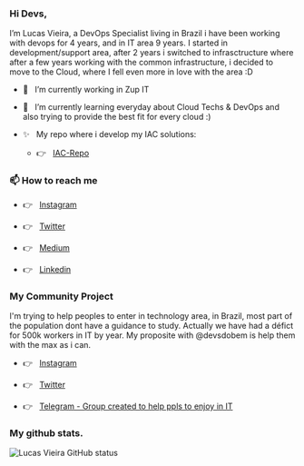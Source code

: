 ### Hi Devs,

I’m Lucas Vieira, a DevOps Specialist living in Brazil i have been working with devops for 4 years, and in IT area 9 years. I started in development/support area, after 2 years i switched to infrasctructure where after a few years working with the common infrastructure, i decided to move to the Cloud, where I fell even more in love with the area :D


- 🔭 &nbsp; I’m currently working in Zup IT

- 🌱 &nbsp; I’m currently learning everyday about Cloud Techs & DevOps and also trying to provide the best fit for every cloud :)

- ✨ &nbsp; My repo where i develop my IAC solutions:

     - 👉 &nbsp; [IAC-Repo](https://github.com/lucasp0r/lucasp0r-iac-public.git)

### 📫 How to reach me 

  - 👉 &nbsp; [Instagram](https://instagram.com/lucasp0r)

  - 👉 &nbsp; [Twitter](https://twitter.com/lucasp0rV2)

  - 👉 &nbsp; [Medium](https://lucasmarcelinovieira.medium.com/)

  - 👉 &nbsp; [Linkedin](https://www.linkedin.com/in/lucasvieirap0r/)


### My Community Project

  I'm trying to help peoples to enter in technology area, in Brazil, most part of the population dont have a guidance to study. Actually we have had a défict for 500k workers in IT by year. My proposite with @devsdobem is help them with the max as i can.

  - 👉 &nbsp; [Instagram](https://www.instagram.com/devsdobem/)

  - 👉 &nbsp; [Twitter](https://twitter.com/devsdobem/)
  
  - 👉 &nbsp; [Telegram - Group created to help ppls to enjoy in IT](https://t.me/joinchat/Cd-SEALZeg9iZWY5)


### My github stats.


![Lucas Vieira GitHub status](https://github-readme-stats.vercel.app/api/?username=lucasp0r&count_private=true&show_icons=true&theme=dark)



<!--
**lucasp0r/lucasp0r** is a ✨ _special_ ✨ repository because its `README.md` (this file) appears on your GitHub profile.

Here are some ideas to get you started:

- 🔭 I’m currently working on ...
- 🌱 I’m currently learning ...
- 👯 I’m looking to collaborate on ...
- 🤔 I’m looking for help with ...
- 💬 Ask me about ...
- 📫 How to reach me: ...
- 😄 Pronouns: ...
- ⚡ Fun fact: ...
-->
